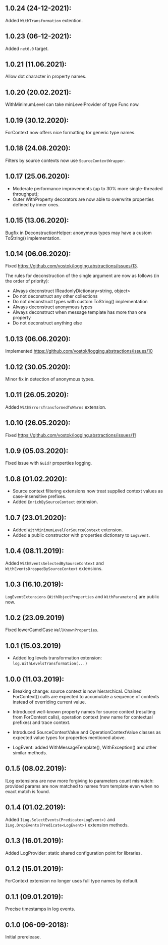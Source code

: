 ## 1.0.24 (24-12-2021):

Added `WithTransformation` extention.

## 1.0.23 (06-12-2021):

Added `net6.0` target.

## 1.0.21 (11.06.2021):

Allow dot character in property names.

## 1.0.20 (20.02.2021):

WithMinimumLevel can take minLevelProvider of type Func<LogLevel> now.

## 1.0.19 (30.12.2020):

ForContext now offers nice formatting for generic type names.

## 1.0.18 (24.08.2020):

Filters by source contexts now use `SourceContextWrapper`.

## 1.0.17 (25.06.2020):

- Moderate performance improvements (up to 30% more single-threaded throughput);
- Outer WithProperty decorators are now able to overwrite properties defined by inner ones.

## 1.0.15 (13.06.2020):

Bugfix in DeconstructionHelper: anonymous types may have a custom ToString() implementation.

## 1.0.14 (06.06.2020):

Fixed https://github.com/vostok/logging.abstractions/issues/13.

The rules for deconstruction of the single argument are now as follows (in the order of priority):

- Always deconstruct IReadonlyDictionary<string, object>
- Do not deconstruct any other collections
- Do not deconstruct types with custom ToString() implementation
- Always deconstruct anonymous types
- Always deconstruct when message template has more than one property
- Do not deconstruct anything else

## 1.0.13 (06.06.2020):

Implemented https://github.com/vostok/logging.abstractions/issues/10

## 1.0.12 (30.05.2020):

Minor fix in detection of anonymous types.

## 1.0.11 (26.05.2020):

Added `WithErrorsTransformedToWarns` extension.

## 1.0.10 (26.05.2020):

Fixed https://github.com/vostok/logging.abstractions/issues/11

## 1.0.9 (05.03.2020):

Fixed issue with `Guid?` properties logging.

## 1.0.8 (01.02.2020):

* Source context filtering extensions now treat supplied context values as case-insensitive prefixes.
* Added `EnrichBySourceContext` extension.

## 1.0.7 (23.01.2020):

* Added `WithMinimumLevelForSourceContext` extension.
* Added a public constructor with properties dictionary to `LogEvent`.

## 1.0.4 (08.11.2019):

Added `WithEventsSelectedBySourceContext` and `WithEventsDroppedBySourceContext` extensions.

## 1.0.3 (16.10.2019):

`LogEventExtensions` (`WithObjectProperties` and `WithParameters`) are public now.

## 1.0.2 (23.09.2019)

Fixed lowerCamelCase `WellKnownProperties`.

## 1.0.1 (15.03.2019)

* Added log levels transformation extension: `log.WithLevelsTransformation(...)`

## 1.0.0 (11.03.2019):

* Breaking change: source context is now hierarchical. Chained ForContext() calls are expected to accumulate a sequence of contexts instead of overriding current value.

* Introduced well-known property names for source context (resulting from ForContext calls), operation context (new name for contextual prefixes) and trace context.

* Introduced SourceContextValue and OperationContextValue classes as expected value types for properties mentioned above.

* LogEvent: added WithMessageTemplate(), WithException() and other similar methods.


## 0.1.5 (08.02.2019):

ILog extensions are now more forgiving to parameters count mismatch: provided params are now matched to names from template even when no exact match is found.


## 0.1.4 (01.02.2019):

Added `ILog.SelectEvents(Predicate<LogEvent>)` and `ILog.DropEvents(Predicate<LogEvent>)` extension methods.


## 0.1.3 (16.01.2019):

Added LogProvider: static shared configuration point for libraries.


## 0.1.2 (15.01.2019):

ForContext<T> extension no longer uses full type names by default.


## 0.1.1 (09.01.2019):

Precise timestamps in log events.


## 0.1.0 (06-09-2018): 

Initial prerelease.
